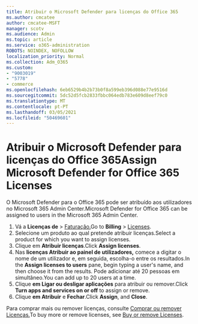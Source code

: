 ```yaml
---
title: Atribuir o Microsoft Defender para licenças do Office 365
ms.author: cmcatee
author: cmcatee-MSFT
manager: scotv
ms.audience: Admin
ms.topic: article
ms.service: o365-administration
ROBOTS: NOINDEX, NOFOLLOW
localization_priority: Normal
ms.collection: Adm_O365
ms.custom:
- "9003019"
- "5778"
- commerce
ms.openlocfilehash: 6eb6529b4b2b73b0f8a599eb396d088e77e9516d
ms.sourcegitcommit: 5dc52d5fcb2833fbbc064edb783e609d8eef79c0
ms.translationtype: MT
ms.contentlocale: pt-PT
ms.lasthandoff: 03/05/2021
ms.locfileid: "50469601"
---
```

# <a name="assign-microsoft-defender-for-office-365-licenses"></a><span data-ttu-id="1bb79-102">Atribuir o Microsoft Defender para licenças do Office 365</span><span class="sxs-lookup"><span data-stu-id="1bb79-102">Assign Microsoft Defender for Office 365 Licenses</span></span>

<span data-ttu-id="1bb79-103">O Microsoft Defender para o Office 365 pode ser atribuído aos utilizadores no Microsoft 365 Admin Center.</span><span class="sxs-lookup"><span data-stu-id="1bb79-103">Microsoft Defender for Office 365 can be assigned to users in the Microsoft 365 Admin Center.</span></span>

1. <span data-ttu-id="1bb79-104">Vá a **Licenças de**  >  [Faturação.](https://go.microsoft.com/fwlink/p/?linkid=842264)</span><span class="sxs-lookup"><span data-stu-id="1bb79-104">Go to **Billing** > [Licenses](https://go.microsoft.com/fwlink/p/?linkid=842264).</span></span>
2. <span data-ttu-id="1bb79-105">Selecione um produto ao qual pretende atribuir licenças.</span><span class="sxs-lookup"><span data-stu-id="1bb79-105">Select a product for which you want to assign licenses.</span></span>
3. <span data-ttu-id="1bb79-106">Clique em **Atribuir licenças**.</span><span class="sxs-lookup"><span data-stu-id="1bb79-106">Click **Assign licenses**.</span></span>
4. <span data-ttu-id="1bb79-107">Nas **licenças Atribuir ao painel de utilizadores,**  comece a digitar o nome de um utilizador e, em seguida, escolha-o entre os resultados.</span><span class="sxs-lookup"><span data-stu-id="1bb79-107">In the **Assign licenses to users**  pane, begin typing a user's name, and then choose it from the results.</span></span> <span data-ttu-id="1bb79-108">Pode adicionar até 20 pessoas em simultâneo.</span><span class="sxs-lookup"><span data-stu-id="1bb79-108">You can add up to 20 users at a time.</span></span>
5. <span data-ttu-id="1bb79-109">Clique **em Ligar ou desligar aplicações**  para atribuir ou remover.</span><span class="sxs-lookup"><span data-stu-id="1bb79-109">Click **Turn apps and services on or off**  to assign or remove.</span></span>
6. <span data-ttu-id="1bb79-110">Clique **em Atribuir** e  **Fechar**.</span><span class="sxs-lookup"><span data-stu-id="1bb79-110">Click **Assign**, and  **Close**.</span></span>

<span data-ttu-id="1bb79-111">Para comprar mais ou remover licenças, consulte [Comprar ou remover Licenças.](https://docs.microsoft.com/microsoft-365/commerce/licenses/buy-licenses#buy-or-remove-licenses-for-your-business-subscription)</span><span class="sxs-lookup"><span data-stu-id="1bb79-111">To buy more or remove licenses, see [Buy or remove Licenses](https://docs.microsoft.com/microsoft-365/commerce/licenses/buy-licenses#buy-or-remove-licenses-for-your-business-subscription).</span></span>